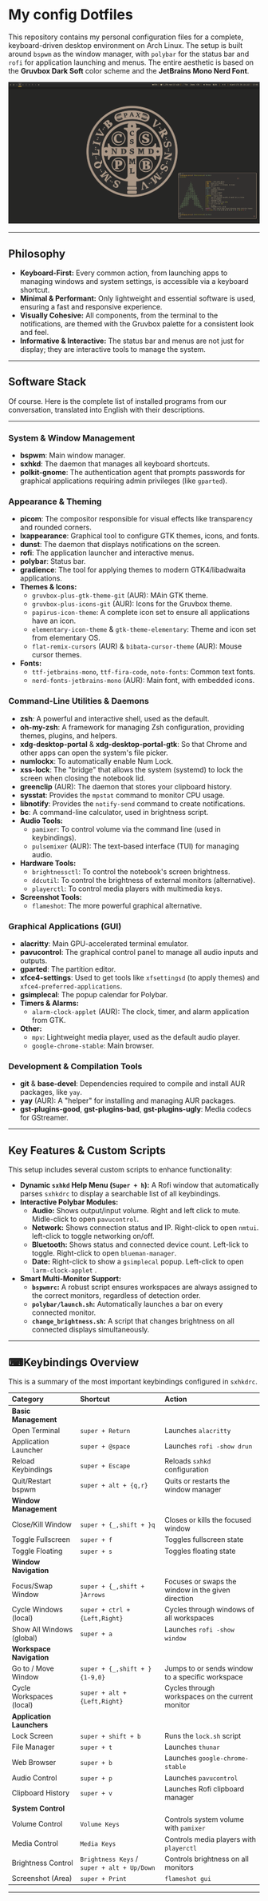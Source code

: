# My config Dotfiles

This repository contains my personal configuration files for a complete, keyboard-driven desktop environment on Arch Linux. The setup is built around `bspwm` as the window manager, with `polybar` for the status bar and `rofi` for application launching and menus. The entire aesthetic is based on the **Gruvbox Dark Soft** color scheme and the **JetBrains Mono Nerd Font**.

![placeholder](overview.png)

---

## Philosophy

* **Keyboard-First:** Every common action, from launching apps to managing windows and system settings, is accessible via a keyboard shortcut.
* **Minimal & Performant:** Only lightweight and essential software is used, ensuring a fast and responsive experience.
* **Visually Cohesive:** All components, from the terminal to the notifications, are themed with the Gruvbox palette for a consistent look and feel.
* **Informative & Interactive:** The status bar and menus are not just for display; they are interactive tools to manage the system.

---

## Software Stack

Of course. Here is the complete list of installed programs from our conversation, translated into English with their descriptions.

---

### System & Window Management
* **bspwm**: Main window manager.
* **sxhkd**: The daemon that manages all keyboard shortcuts.
* **polkit-gnome**: The authentication agent that prompts passwords for graphical applications requiring admin privileges (like `gparted`).

### Appearance & Theming
* **picom**: The compositor responsible for visual effects like transparency and rounded corners.
* **lxappearance**: Graphical tool to configure GTK themes, icons, and fonts.
* **dunst**: The daemon that displays notifications on the screen.
* **rofi**: The application launcher and interactive menus.
* **polybar**: Status bar.
* **gradience**: The tool for applying themes to modern GTK4/libadwaita applications.
* **Themes & Icons:**
    * `gruvbox-plus-gtk-theme-git` (AUR): MAin GTK theme.
    * `gruvbox-plus-icons-git` (AUR): Icons for the Gruvbox theme.
    * `papirus-icon-theme`: A complete icon set to ensure all applications have an icon.
    * `elementary-icon-theme` & `gtk-theme-elementary`: Theme and icon set from elementary OS.
    * `flat-remix-cursors` (AUR) & `bibata-cursor-theme` (AUR): Mouse cursor themes.
* **Fonts:**
    * `ttf-jetbrains-mono`, `ttf-fira-code`, `noto-fonts`: Common text fonts.
    * `nerd-fonts-jetbrains-mono` (AUR): Main font, with embedded icons.

### Command-Line Utilities & Daemons
* **zsh**: A powerful and interactive shell, used as the default.
* **oh-my-zsh**: A framework for managing Zsh configuration, providing themes, plugins, and helpers.
* **xdg-desktop-portal** & **xdg-desktop-portal-gtk**: So that Chrome and other apps can open the system's file picker.
* **numlockx**: To automatically enable Num Lock.
* **xss-lock**: The "bridge" that allows the system (systemd) to lock the screen when closing the notebook lid.
* **greenclip** (AUR): The daemon that stores your clipboard history.
* **sysstat**: Provides the `mpstat` command to monitor CPU usage.
* **libnotify**: Provides the `notify-send` command to create notifications.
* **bc**: A command-line calculator, used in brightness script.
* **Audio Tools:**
    * `pamixer`: To control volume via the command line (used in keybindings).
    * `pulsemixer` (AUR): The text-based interface (TUI) for managing audio.
* **Hardware Tools:**
    * `brightnessctl`: To control the notebook's screen brightness.
    * `ddcutil`: To control the brightness of external monitors (alternative).
    * `playerctl`: To control media players with multimedia keys.
* **Screenshot Tools:**
    * `flameshot`: The more powerful graphical alternative.

### Graphical Applications (GUI)
* **alacritty**: Main GPU-accelerated terminal emulator.
* **pavucontrol**: The graphical control panel to manage all audio inputs and outputs.
* **gparted**: The partition editor.
* **xfce4-settings**: Used to get tools like `xfsettingsd` (to apply themes) and `xfce4-preferred-applications`.
* **gsimplecal**: The popup calendar for Polybar.
* **Timers & Alarms:**
    * `alarm-clock-applet` (AUR): The clock, timer, and alarm application from GTK.
* **Other:**
    * `mpv`: Lightweight media player, used as the default audio player.
    * `google-chrome-stable`: Main browser.

### Development & Compilation Tools
* **git** & **base-devel**: Dependencies required to compile and install AUR packages, like `yay`.
* **yay** (AUR): A "helper" for installing and managing AUR packages.
* **gst-plugins-good**, **gst-plugins-bad**, **gst-plugins-ugly**: Media codecs for GStreamer.

---

## Key Features & Custom Scripts

This setup includes several custom scripts to enhance functionality:

* **Dynamic `sxhkd` Help Menu (`Super + h`):** A Rofi window that automatically parses `sxhkdrc` to display a searchable list of all keybindings.
* **Interactive Polybar Modules:**
    * **Audio:** Shows output/input volume. Right and left click to mute. Midle-click to open `pavucontrol`.
    * **Network:** Shows connection status and IP. Right-click to open `nmtui`. left-click to toggle networking on/off.
    * **Bluetooth:** Shows status and connected device count. Left-lick to toggle. Right-click to open `blueman-manager`.
    * **Date:** Right-click to show a `gsimplecal` popup. Left-click to open `larm-clock-applet` .
* **Smart Multi-Monitor Support:**
    * **`bspwmrc`:** A robust script ensures workspaces are always assigned to the correct monitors, regardless of detection order.
    * **`polybar/launch.sh`:** Automatically launches a bar on every connected monitor.
    * **`change_brightness.sh`:** A script that changes brightness on all connected displays simultaneously.

---

## ⌨Keybindings Overview

This is a summary of the most important keybindings configured in `sxhkdrc`.

| Category | Shortcut | Action |
| :--- | :--- | :--- |
| **Basic Management** | | |
| Open Terminal | `super + Return` | Launches `alacritty` |
| Application Launcher | `super + @space` | Launches `rofi -show drun` |
| Reload Keybindings | `super + Escape` | Reloads `sxhkd` configuration |
| Quit/Restart bspwm | `super + alt + {q,r}` | Quits or restarts the window manager |
| **Window Management** | | |
| Close/Kill Window | `super + {_,shift + }q` | Closes or kills the focused window |
| Toggle Fullscreen | `super + f` | Toggles fullscreen state |
| Toggle Floating | `super + s` | Toggles floating state |
| **Window Navigation** | | |
| Focus/Swap Window | `super + {_,shift + }Arrows` | Focuses or swaps the window in the given direction |
| Cycle Windows (local) | `super + ctrl + {Left,Right}` | Cycles through windows of all workspaces |
| Show All Windows (global) | `super + a` | Launches `rofi -show window` |
| **Workspace Navigation** | | |
| Go to / Move Window | `super + {_,shift + }{1-9,0}` | Jumps to or sends window to a specific workspace |
| Cycle Workspaces (local) | `super + alt + {Left,Right}` | Cycles through workspaces on the current monitor |
| **Application Launchers**| | |
| Lock Screen | `super + shift + b` | Runs the `lock.sh` script |
| File Manager | `super + t` | Launches `thunar` |
| Web Browser | `super + b` | Launches `google-chrome-stable` |
| Audio Control | `super + p` | Launches `pavucontrol` |
| Clipboard History | `super + v` | Launches Rofi clipboard manager |
| **System Control** | | |
| Volume Control | `Volume Keys` | Controls system volume with `pamixer` |
| Media Control | `Media Keys` | Controls media players with `playerctl` |
| Brightness Control | `Brightness Keys` / `super + alt + Up/Down`| Controls brightness on all monitors |
| Screenshot (Area) | `super + Print` | `flameshot gui` |

---
